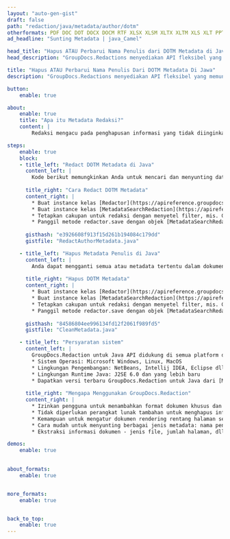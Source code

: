 ```yaml
---
layout: "auto-gen-gist"
draft: false
path: "redaction/java/metadata/author/dotm"
otherformats: PDF DOC DOT DOCX DOCM RTF XLSX XLSM XLTX XLTM XLS XLT PPTX PPT PPSX POT PPS PPTM 
ad_headline: "Sunting Metadata | java_Camel"

head_title: "Hapus ATAU Perbarui Nama Penulis dari DOTM Metadata di Java"
head_description: "GroupDocs.Redactions menyediakan API fleksibel yang memungkinkan untuk mencari & mengganti/menghapus properti metadata apa pun menggunakan filter."

title: "Hapus ATAU Perbarui Nama Penulis Dari DOTM Metadata Di Jawa"
description: "GroupDocs.Redactions menyediakan API fleksibel yang memungkinkan untuk mencari & mengganti/menghapus properti metadata apa pun menggunakan filter."

button:
    enable: true

about:
    enable: true
    title: "Apa itu Metadata Redaksi?"
    content: |
        Redaksi mengacu pada penghapusan informasi yang tidak diinginkan atau rahasia dari dokumen elektronik. Semua format file termasuk PDF, DOC, DOCX, PPT, PPTX, XLS, XLSX dan lainnya memiliki beberapa properti metadata. Properti ini termasuk nama penulis, kategori, nama perusahaan, komentar, waktu pembuatan, pembaruan terakhir, dan banyak lagi. Terkadang Anda perlu menghapus bidang metadata yang tidak diinginkan sepenuhnya atau Anda mungkin ingin memperbarui nilainya. Ada juga beberapa data tersembunyi yang terkait dengan file yang dapat dilihat menggunakan berbagai alat dan teknik. Ada banyak kasus ketika Anda tidak ingin data ini diakses oleh siapa pun. Dengan GroupDocs.Redaction API Anda dapat menerapkan redaksi metadata ke salah satu properti metadata ini. Anda dapat mengubah atau menghapusnya dengan memfilter metadata yang Anda inginkan. Dalam panduan ini kami akan menjelaskan bagaimana Anda dapat menyunting nama penulis dari metadata DOTM di Java.

steps:
    enable: true
    block:
    - title_left: "Redact DOTM Metadata di Java"
      content_left: |
        Kode berikut memungkinkan Anda untuk mencari dan menyunting data sensitif dari dokumen DOTM. Anda dapat mengatur ruang lingkup untuk redaksi dengan mengatur filter, mis. ke MetadataFilter.Author. Ini akan membuat kecocokan ekspresi reguler dibatalkan di semua item metadata, kecuali properti "Penulis":
        
      title_right: "Cara Redact DOTM Metadata"
      content_right: |
        * Buat instance kelas [Redactor](https://apireference.groupdocs.com/redaction/java/com.groupdocs.redaction/Redactor) & unggah file DOTM
        * Buat instance kelas [MetadataSearchRedaction](https://apireference.groupdocs.com/redaction/java/com.groupdocs.redaction.redactions/MetadataSearchRedaction) untuk menemukan dan mengganti data sensitif dari metadata dokumen
        * Tetapkan cakupan untuk redaksi dengan menyetel filter, mis. Gunakan MetadataFilters.Author dalam kode di bawah ini 
        * Panggil metode redactor.save dengan objek [MetadataSearchRedaction](https://apireference.groupdocs.com/redaction/java/com.groupdocs.redaction.redactions/MetadataSearchRedaction)
        
      gisthash: "e3926608f913f15d261b194084c179dd"
      gistfile: "RedactAuthorMetadata.java"

    - title_left: "Hapus Metadata Penulis di Java"
      content_left: |
        Anda dapat mengganti semua atau metadata tertentu dalam dokumen dengan nilai kosong (kosong atau minimal) menggunakan kelas EraseMetadataRedaction. Kode berikut menunjukkan bagaimana Anda dapat memfilter dan kemudian menghapus properti metadata dari dokumen DOTM. Contoh di bawah ini mengosongkan semua properti dokumen:
        
      title_right: "Hapus DOTM Metadata"
      content_right: |
        * Buat instance kelas [Redactor](https://apireference.groupdocs.com/redaction/java/com.groupdocs.redaction/Redactor) & unggah file DOTM
        * Buat instance kelas [MetadataSearchRedaction](https://apireference.groupdocs.com/redaction/java/com.groupdocs.redaction.redactions/MetadataSearchRedaction) untuk menghapus metadata dokumen
        * Tetapkan cakupan untuk redaksi dengan menyetel filter, mis. Ganti MetadataFilter.All dengan MetadataFilter.Author dalam kode di bawah ini
        * Panggil metode redactor.save dengan objek [MetadataSearchRedaction](https://apireference.groupdocs.com/redaction/java/com.groupdocs.redaction.redactions/MetadataSearchRedaction)
        
      gisthash: "84586804ee996134fd12f2061f989fd5"
      gistfile: "CleanMetadata.java"

    - title_left: "Persyaratan sistem"
      content_left: |
        GroupDocs.Redaction untuk Java API didukung di semua platform dan sistem operasi utama. Untuk panduan persyaratan sistem lengkap, silakan kunjungi [persyaratan sistem](https://docs.groupdocs.com/redaction/java/system-requirements) Sebelum menjalankan kode di bawah, pastikan Anda telah menginstal prasyarat berikut di sistem Anda :
        * Sistem Operasi: Microsoft Windows, Linux, MacOS
        * Lingkungan Pengembangan: NetBeans, Intellij IDEA, Eclipse dll
        * Lingkungan Runtime Java: J2SE 6.0 dan yang lebih baru
        * Dapatkan versi terbaru GroupDocs.Redaction untuk Java dari [Maven](https://repository.groupdocs.com/webapp/#/artifacts/browse/tree/General/repo/com/groupdocs/groupdocs-redaction)
        
      title_right: "Mengapa Menggunakan GroupDocs.Redaction"
      content_right: |
        * Izinkan pengguna untuk menambahkan format dokumen khusus dan jenis redaksi
        * Tidak diperlukan perangkat lunak tambahan untuk menghapus informasi sensitif
        * Kemampuan untuk mengatur dokumen rendering rentang halaman sebagai PDF
        * Cara mudah untuk menyunting berbagai jenis metadata: nama penulis, versi, judul, subjek, deskripsi, dan banyak lagi
        * Ekstraksi informasi dokumen - jenis file, jumlah halaman, dll.

demos:
    enable: true
        

about_formats:
    enable: true


more_formats:
    enable: true


back_to_top:
    enable: true
---
```

